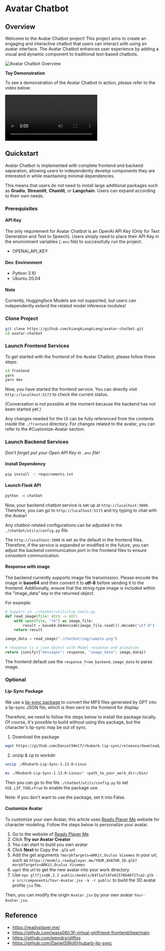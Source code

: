 # Avatar Chatbot

## Overview

Welcome to the Avatar Chatbot project! This project aims to create an engaging and interactive chatbot that users can interact with using an avatar interface. The Avatar Chatbot enhances user experience by adding a visual and dynamic component to traditional text-based chatbots.

![Avatar Chatbot Overview](path_to_your_image.png)  

**Toy Demonstration**

To see a demonstration of the Avatar Chatbot in action, please refer to the video below:

![Avatar Chatbot Demo](path_to_your_video.mp4)

## Quickstart

Avatar Chatbot is implemented with complete frontend and backend separation, allowing users to independently develop components they are interested in while maintaining minimal dependencies. 

This means that users do not need to install large additional packages such as **Gradio**, **Streamlit**, **Chainlit**, or **Langchain**. Users can expand according to their own needs.

### Prerequisites

#### API Key

The only requirement for Avatar Chatbot is an OpenAI API Key (Only for Text Generation and Text to Speech). Users simply need to place their API Key in the environment variables (`.env` file) to successfully run the project.

- OPENAI_API_KEY

#### Dev. Environment

- Python 3.10
- Ubuntu 20.04
  
#### Note

Currently, Huggingface Models are not supported, but users can independently extend the related model inference modules!

### Clone Project

```sh
git clone https://github.com/kiangkiangkiang/avatar-chatbot.git
cd avatar-chatbot
```

### Launch Frontend Services

To get started with the frontend of the Avatar Chatbot, please follow these steps:

```sh
cd frontend
yarn
yarn dev
```

Now, you have started the frontend service. You can directly visit `http://localhost:5173` to check the current status. 

(Conversation is not possible at the moment because the backend has not been started yet.)

Any changes needed for the UI can be fully referenced from the contents inside the `./frontend` directory. For changes related to the avatar, you can refer to the #Customize-Avatar section.

### Launch Backend Services

*Don't forget put your Open API Key in `.env` file!*

#### Install Dependency

```sh
pip install -r requirements.txt
```

#### Launch Flask API

```sh
python -m chatbot
```

Now, your backend chatbot service is set up at `http://localhost:3000`. Therefore, you can go to `http://localhost:5173` and try typing to chat with the Avatar!

Any chatbot-related configurations can be adjusted in the `./chatbot/utils/config.py` file.

The `http://localhost:3000` is set as the default in the frontend files. Therefore, if the service is expanded or modified in the future, you can adjust the backend communication port in the frontend files to ensure consistent communication.

#### Response with image

The backend currently supports image file transmission. Please encode the image in **base64** and then convert it to **utf-8** before sending it to the frontend. Additionally, ensure that the string-type image is included within the "image_data" key in the returned object.

For example:

```python
# Support in ./chatbot/utils/toy_tools.py
def read_image(file: str) -> str:
    with open(file, "rb") as image_file:
        result = base64.b64encode(image_file.read()).decode("utf-8")
    return result

image_data = read_image("./chatbot/img/sample.png")

# response is a json object with Model response and animation 
return jsonify({"messages": response, "image_data": image_data})
```

The frontend default use the `response_from_backend.image_data` to parse image.

### Optional

#### Lip-Sync Package

We use a [lip-sync package](https://github.com/DanielSWolf/rhubarb-lip-sync) to convert the MP3 files generated by GPT into a lip-sync JSON file, which is then sent to the frontend for display.

Therefore, we need to follow the steps below to install the package locally. Of course, it's possible to build without using this package, but the character's lip-sync may be out of sync.

1. Download the package
```sh
wget https://github.com/DanielSWolf/rhubarb-lip-sync/releases/download/v1.13.0/Rhubarb-Lip-Sync-1.13.0-Linux.zip
```

2. unzip & cp to workdir
```sh
unzip ./Rhubarb-Lip-Sync-1.13.0-Linux

mv ./Rhubarb-Lip-Sync-1.13.0-Linux/* <path_to_your_work_dir>/bin/
```

Then you can go to the file `./chatbot/utils/config.py` to set `USE_LIP_TOOL=True` to enable the package use.

Note: if you don't want to use the package, set it into False.

#### Customize Avatar

To customize your own Avatar, this article uses [Ready Player Me](https://readyplayer.me/) website for character modeling. Follow the steps below to personalize your avatar.

1. Go to the website of [Ready Player Me](https://readyplayer.me/)
2. Click **Try our Avatar Creator**
3. You can start to build you own avatar
4. Click **Next** to Copy the `.glb` url
5. Add the get arguments `?morphTargets=ARKit,Oculus Visemes` in your url, such as `https://models.readyplayer.me/YOUR_AVATAR_ID.glb?morphTargets=ARKit,Oculus Visemes`
6. `wget` the url to get the new avatar into your work directory
7. Use `npx gltfjsx@6.2.3 public/models/64f1a714fe61576b46f27ca2.glb -o src/components/Your-Avatar.jsx -k -r public` to build the 3D avatar profile `jsx` file.
   
Then, you can modify the origin `Avatar.jsx` by your own avatar `Your-Avatar.jsx`.


## Reference

- https://readyplayer.me/
- https://github.com/wass08/r3f-virtual-girlfriend-frontend/tree/main
- https://github.com/pmndrs/gltfjsx
- https://github.com/DanielSWolf/rhubarb-lip-sync

